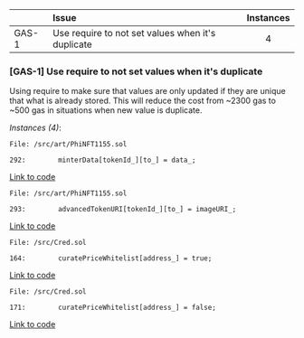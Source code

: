 
| |Issue|Instances|
|-|:-|:-:|
| GAS-1 | Use require to not set values when it's duplicate | 4 |
### [GAS-1] Use require to not set values when it's duplicate 
Using require to make sure that values are only updated if they are unique that what is already stored. This will reduce the cost from ~2300 gas to ~500 gas in situations when new value is duplicate.

*Instances (4)*:
```solidity
File: /src/art/PhiNFT1155.sol

292:        minterData[tokenId_][to_] = data_;

```
[Link to code](https://github.com/code-423n4/2024-08-phi/blob/8c0985f7a10b231f916a51af5d506dd6b0c54120/src/art/PhiNFT1155.sol#292)

```solidity
File: /src/art/PhiNFT1155.sol

293:        advancedTokenURI[tokenId_][to_] = imageURI_;

```
[Link to code](https://github.com/code-423n4/2024-08-phi/blob/8c0985f7a10b231f916a51af5d506dd6b0c54120/src/art/PhiNFT1155.sol#293)

```solidity
File: /src/Cred.sol

164:        curatePriceWhitelist[address_] = true;

```
[Link to code](https://github.com/code-423n4/2024-08-phi/blob/8c0985f7a10b231f916a51af5d506dd6b0c54120/src/Cred.sol#L164)

```solidity
File: /src/Cred.sol

171:        curatePriceWhitelist[address_] = false;

```
[Link to code](https://github.com/code-423n4/2024-08-phi/blob/8c0985f7a10b231f916a51af5d506dd6b0c54120/src/Cred.sol#L171)